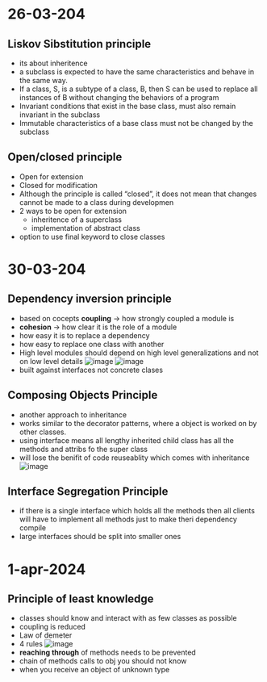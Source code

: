 # 26-03-204
## Liskov Sibstitution principle
* its about inheritence
*  a subclass is expected to have the same characteristics and behave in the same way.
*  If a class, S, is a subtype of a class, B, then S can be used to replace all instances of B without changing the behaviors of a program
*  Invariant conditions that exist in the base class, must also remain invariant in the subclass
*  Immutable characteristics of a base class must not be changed by the subclass

## Open/closed principle
* Open for extension
* Closed for modification
* Although the principle is called “closed”, it does not mean that changes cannot be made to a class during developmen
* 2 ways to be open for extension
  * inheritence of a superclass
  * implementation of abstract class
* option to use final keyword to close classes

# 30-03-204
## Dependency inversion principle
* based on cocepts **coupling** -> how strongly coupled a module is
* **cohesion** -> how clear it is the role of a module
* how easy it is to replace a dependency
 * how easy to replace one class with another
* High level modules should depend on high level generalizations and not on low level details
![image](https://github.com/ronitwilson/system-design/assets/9934360/409e02e9-0240-4282-8022-f5e8cb0c4afb)
![image](https://github.com/ronitwilson/system-design/assets/9934360/ab8a1be8-c344-4459-ac70-47bd54084179)
* built against interfaces not concrete clases

## Composing Objects Principle
* another approach to inheritance
* works similar to the decorator patterns, where a object is worked on by other classes.
* using interface means all lengthy inherited child class has all the methods and attribs fo the super class
* will lose the benifit of code reuseablity which comes with inheritance
![image](https://github.com/ronitwilson/system-design/assets/9934360/6f028e9f-986e-43a7-b0aa-45916bf4761b)


## Interface Segregation Principle
* if there is a single interface which holds all the methods then all clients will have to implement all methods just to make theri dependency compile
* large interfaces should be split into smaller ones

# 1-apr-2024
## Principle of least knowledge
* classes should know and interact with as few classes as possible
* coupling is reduced
* Law of demeter
* 4 rules
 ![image](https://github.com/ronitwilson/system-design/assets/9934360/0c5fa8be-9b4c-48d0-b765-d5f46a4de68e)
* **reaching through** of methods needs to be prevented
 *  chain of methods calls to obj you should not know
 *  when you receive an object of unknown type
 
